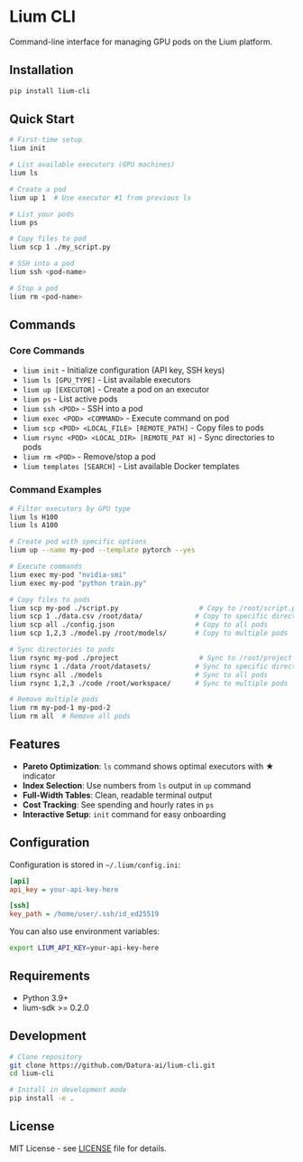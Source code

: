 # Lium CLI

Command-line interface for managing GPU pods on the Lium platform.

## Installation

```bash
pip install lium-cli
```

## Quick Start

```bash
# First-time setup
lium init

# List available executors (GPU machines)
lium ls

# Create a pod
lium up 1  # Use executor #1 from previous ls

# List your pods
lium ps

# Copy files to pod
lium scp 1 ./my_script.py

# SSH into a pod
lium ssh <pod-name>

# Stop a pod
lium rm <pod-name>
```

## Commands

### Core Commands

- `lium init` - Initialize configuration (API key, SSH keys)
- `lium ls [GPU_TYPE]` - List available executors
- `lium up [EXECUTOR]` - Create a pod on an executor
- `lium ps` - List active pods
- `lium ssh <POD>` - SSH into a pod
- `lium exec <POD> <COMMAND>` - Execute command on pod
- `lium scp <POD> <LOCAL_FILE> [REMOTE_PATH]` - Copy files to pods
- `lium rsync <POD> <LOCAL_DIR> [REMOTE_PAT H]` - Sync directories to pods
- `lium rm <POD>` - Remove/stop a pod
- `lium templates [SEARCH]` - List available Docker templates

### Command Examples

```bash
# Filter executors by GPU type
lium ls H100
lium ls A100

# Create pod with specific options
lium up --name my-pod --template pytorch --yes

# Execute commands
lium exec my-pod "nvidia-smi"
lium exec my-pod "python train.py"

# Copy files to pods
lium scp my-pod ./script.py                    # Copy to /root/script.py
lium scp 1 ./data.csv /root/data/             # Copy to specific directory
lium scp all ./config.json                    # Copy to all pods
lium scp 1,2,3 ./model.py /root/models/       # Copy to multiple pods

# Sync directories to pods
lium rsync my-pod ./project                    # Sync to /root/project
lium rsync 1 ./data /root/datasets/           # Sync to specific directory
lium rsync all ./models                       # Sync to all pods
lium rsync 1,2,3 ./code /root/workspace/      # Sync to multiple pods

# Remove multiple pods
lium rm my-pod-1 my-pod-2
lium rm all  # Remove all pods
```

## Features

- **Pareto Optimization**: `ls` command shows optimal executors with ★ indicator
- **Index Selection**: Use numbers from `ls` output in `up` command
- **Full-Width Tables**: Clean, readable terminal output
- **Cost Tracking**: See spending and hourly rates in `ps`
- **Interactive Setup**: `init` command for easy onboarding

## Configuration

Configuration is stored in `~/.lium/config.ini`:

```ini
[api]
api_key = your-api-key-here

[ssh]
key_path = /home/user/.ssh/id_ed25519
```

You can also use environment variables:
```bash
export LIUM_API_KEY=your-api-key-here
```

## Requirements

- Python 3.9+
- lium-sdk >= 0.2.0

## Development

```bash
# Clone repository
git clone https://github.com/Datura-ai/lium-cli.git
cd lium-cli

# Install in development mode
pip install -e .
```

## License

MIT License - see [LICENSE](LICENSE) file for details.